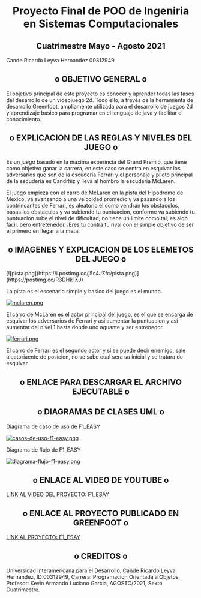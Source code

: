 
<h1 align='center'>Proyecto Final de POO de Ingeniria en Sistemas Computacionales </h1>

<h2 align='center'>Cuatrimestre Mayo - Agosto 2021 </h2>

Cande Ricardo Leyva Hernandez 00312949

<h2 align='center'>o OBJETIVO GENERAL o</h2>
El objetivo principal de este proyecto es conocer y aprender todas las fases del desarrollo
de un videojuego 2d. Todo ello, a través de la herramienta de desarrollo Greenfoot, ampliamente utilizada 
para el desarrollo de juegos 2d y aprendizaje basico para programar en el lenguaje de java y facilitar el conocimiento.

<h2 align='center'>o EXPLICACION DE LAS REGLAS Y NIVELES DEL JUEGO o</h2>
Es un juego basado en la maxima experincia del Grand Premio, que tiene como objetivo ganar la carrera, en este caso se centra en esquivar los adversarios que son de la escuderia Ferrari y el personaje y piloto principal de la escuderia es Candrhiz y lleva al hombro la escuderia McLaren.

El juego empieza con el carro de McLaren en la pista del Hipodromo de Mexico, va avanzando a una velocidad promedio y va pasando a los contrincantes de Ferrari, es aleatorio el como vendran los obstaculos, pasas los obstaculos y va subiendo tu puntuacion, conforme va subiendo tu puntuacion sube el nivel de dificultad, no tiene un limite como tal, es algo facil, pero entretenedor. ¡Eres tú contra tu rival con el simple objetivo de ser el primero en llegar a la meta!

<h2 align='center'>o IMAGENES Y EXPLICACION DE LOS ELEMETOS DEL JUEGO o</h2>
[![pista.png](https://i.postimg.cc/j5s4JZfc/pista.png)](https://postimg.cc/R3DHk1XJ)

La pista es el escenario simple y basico del juego es el mundo.

[![mclaren.png](https://i.postimg.cc/ZRVFPpFS/mclaren.png)](https://postimg.cc/S2YMkXvT)

El carro de McLaren es el actor principal del juego, es el que se encarga de esquivar los adversarios de Ferrari y asi aumentar la puntuacion y asi aumentar del nivel 1 hasta donde uno aguante y ser entrenedor.

[![ferrari.png](https://i.postimg.cc/nLK1z6XM/ferrari.png)](https://postimg.cc/NyMXCC7w)

El carro de Ferrari es el segundo actor y si se puede decir enemigo, sale aleatoriaente de posicion, no se sabe cual sera su inicial y se tratara de esquivar.

<h2 align='center'>o ENLACE PARA DESCARGAR EL ARCHIVO EJECUTABLE o</h2>


<h2 align='center'>o DIAGRAMAS DE CLASES UML o</h2>
Diagrama de caso de uso de F1_EASY

[![casos-de-uso-f1-easy.png](https://i.postimg.cc/PrGHHsWZ/casos-de-uso-f1-easy.png)](https://postimg.cc/7bNd1RQY)

Diagrama de flujo de F1_EASY

[![diagrama-flujo-f1-easy.png](https://i.postimg.cc/Cxm9zWqc/diagrama-flujo-f1-easy.png)](https://postimg.cc/tsnBcvD6)


<h2 align='center'>o ENLACE AL VIDEO DE YOUTUBE o</h2>
<a href="https://youtu.be/RlfgqXQ_tKk">LINK AL VIDEO DEL PROYECTO: F1_ESAY</a>

<h2 align='center'>o ENLACE AL PROYECTO PUBLICADO EN GREENFOOT o</h2>
<a href="https://www.greenfoot.org/scenarios/28391">LINK AL PROYECTO: F1_ESAY</a>


<h2 align='center'>o CREDITOS o</h2>
Universidad Interamericana para el Desarrollo,
Cande Ricardo Leyva Hernandez, ID:00312949,
Carrera: Programacion Orientada a Objetos,
Profesor: Kevin Armando Luciano Garcia,
AGOSTO/2021,
Sexto Cuatrimestre.
